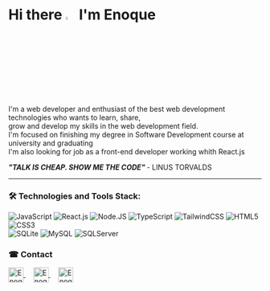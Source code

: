 <h1 align= "left">Hi there <img src="https://raw.githubusercontent.com/kaueMarques/kaueMarques/master/hi.gif" width="4%">   I'm Enoque</h1>


<div> 
  
  <p>
    I'm a  web developer and enthusiast of the best web development technologies who wants to learn, share, 
    <br>
    grow and develop my skills in the web development field.
    <br>
    I'm focused on finishing my degree in Software Development course at university and graduating
    <br>
    I'm also looking for job as a front-end developer working whith React.js
    
  <p font-size: 1002px> <em> <strong> "TALK IS CHEAP. SHOW ME THE CODE"</em> </strong> - LINUS TORVALDS</p>
  </p> 
</div>
<hr>
<div>
  <h3>🛠 Technologies and Tools Stack: </h3>
  <div style="display: inline_block">
    
   
  
  <span> ![JavaScript](https://img.shields.io/badge/javascript-%23323330.svg?style=for-the-badge&logo=javascript&logoColor=%23F7DF1E) </span>
  <span> ![React.js](https://img.shields.io/badge/react.js-%2320232a.svg?style=for-the-badge&logo=react&logoColor=%2361DAFB) </span>
  <span> ![Node.JS](https://img.shields.io/badge/Node.JS-%026E00.svg?style=for-the-badge&logo=Node.JS&logoColor=white) </span>
  <span> ![TypeScript](https://img.shields.io/badge/typescript-%23007ACC.svg?style=for-the-badge&logo=typescript&logoColor=white)</span>
  <span> ![TailwindCSS](https://img.shields.io/badge/tailwindcss-%2338B2AC.svg?style=for-the-badge&logo=tailwind-css&logoColor=white) </span>
  <span> ![HTML5](https://img.shields.io/badge/html5-%23E34F26.svg?style=for-the-badge&logo=html5&logoColor=white) </span>
  <span> ![CSS3](https://img.shields.io/badge/css3-%231572B6.svg?style=for-the-badge&logo=css3&logoColor=white)  </span>    
  <span> ![SQLite](https://img.shields.io/badge/SQLite-%23007ACC.svg?style=for-the-badge&logo=sqlite&logoColor=white)  </span>
  <span> ![MySQL](https://img.shields.io/badge/mysql-%23007ACC.svg?style=for-the-badge&logo=mysql&logoColor=white)  </span>
  <span> ![SQLServer](https://img.shields.io/badge/sqlserver-%2320232a.svg?style=for-the-badge&logo=sqlserver&logoColor=white)  </span>
 
     
</div>
 
 
<!--
<div>
  <div align="start">  
  <img width="41%" height="195px" src="https://github-readme-stats.vercel.app/api/top-langs/?username=enoquetembe&layout=compact&hide_border=true&title_color=00bfbf&text_color=00bfbf&bg_color=0d1117" />
</div>
-->

<div>
 <h3> ☎ Contact </h3>

  <a href="https://www.linkedin.com/in/enoque-tembe" target="_blank">
     <img align="center" alt="Enoque's Linkedin" height="30" src="https://img.shields.io/badge/-Enoque Tembe-07122D?style=flat&logo=linkedin"/>
  </a>
  &nbsp;
  &nbsp;
 <a href="mailto:enoquetembe23@gmail.com" target="_blank">
    <img align="center" alt="Enoque's gmail" height="30"src="https://img.shields.io/badge/-enoquetembe23@gmail.com-07122D?style=flat&logo=gmail"/>
 </a>
  &nbsp;
  &nbsp;
  <a href="https://www.instagram.com/enoque_tembe_/" target="_blank">
    <img align="center" alt="Enoque's instagram" height="30"  src="https://img.shields.io/badge/-enoque_tembe_-07122D?style=flat&logo=instagram"/>
  </a>
  


